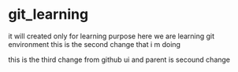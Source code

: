 # git_learning
it will created only for learning purpose
here we are learning git environment
this is the second change that i m doing


this is the third change from github ui and parent is secound change
